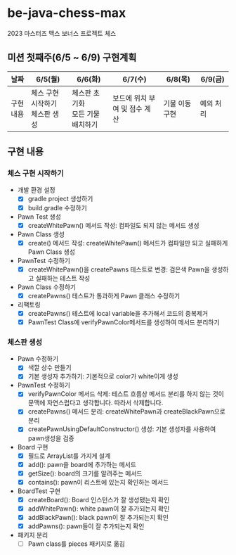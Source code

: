 # be-java-chess-max
2023 마스터즈 맥스 보너스 프로젝트 체스

## 미션 첫째주(6/5 ~ 6/9) 구현계획
| 날짜    | 6/5(월)                | 6/6(화)                | 6/7(수)            |6/8(목)|6/9(금)|
|-------|-----------------------|-----------------------|-------------------|---|---|
| 구현 내용 | 체스 구현 시작하기<br>체스판 생성 | 체스판 초기화<br>모든 기물 배치하기 | 보드에 위치 부여 및 점수 계산 |기물 이동 구현|예외 처리|

## 구현 내용
### 체스 구현 시작하기
- 개발 환경 설정
  - [x] gradle project 생성하기
  - [x] build.gradle 수정하기
- Pawn Test 생성
  - [x] createWhitePawn() 메서드 작성: 컴파일도 되지 않는 메서드 생성
- Pawn Class 생성
  - [x] create() 메서드 작성: createWhitePawn() 메서드가 컴파일만 되고 실패하게 Pawn Class 생성
- PawnTest 수정하기
  - [x] createWhitePawn()을 createPawns 테스트로 변경: 검은색 Pawn을 생성하고 실패하는 테스트 작성
- Pawn Class 수정하기
  - [x] createPawns() 테스트가 통과하게 Pawn 클래스 수정하기
- 리팩토링
  - [x] createPawns() 테스트에 local variable을 추가해서 코드의 중복제거
  - [x] PawnTest Class에 verifyPawnColor메서드를 생성하여 메서드 분리하기

### 체스판 생성
- Pawn 수정하기
  - [x] 색깔 상수 만들기 
  - [x] 기본 생성자 추가하기: 기본적으로 color가 white이게 생성
- PawnTest 수정하기
  - [x] verifyPawnColor 메서드 삭제: 테스트 흐름상 메서드 분리를 하지 않는 것이 문맥에 자연스럽다고 생각합니다. 따라서 삭제합니다.
  - [x] createPawns() 메서드 분리: createWhitePawn과 createBlackPawn으로 분리
  - [x] createPawnUsingDefaultConstructor() 생성: 기본 생성자를 사용하여 pawn생성을 검증
- Board 구현
  - [x] 필드로 ArrayList를 가지게 설계
  - [x] add(): pawn을 board에 추가하는 메서드
  - [x] getSize(): board의 크기를 알려주는 메서드
  - [x] contains(): pawn이 리스트에 있는지 확인하는 메서드
- BoardTest 구현
  - [x] createBoard(): Board 인스턴스가 잘 생성됐는지 확인
  - [x] addWhitePawn(): white pawn이 잘 추가되는지 확인
  - [x] addBlackPawn(): black pawn이 잘 추가되는지 확인
  - [x] addPawns(): pawn들이 잘 추가되는지 확인
- 패키지 분리
  - [ ] Pawn class를 pieces 패키지로 옮김